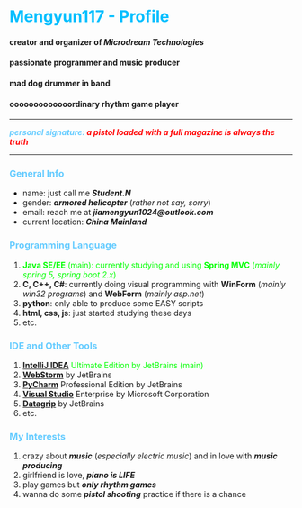 # <font color = 00BFFF>Mengyun117 - Profile</font>

#### creator and organizer of _Microdream Technologies_
#### passionate programmer and music producer
#### mad dog drummer in band
#### ooooooooooooordinary rhythm game player

***

<font color = #66CCFF>**_personal signature:_ **</font><font color = #FF0000>**_a pistol loaded with a full magazine is always the truth_**</font>

***

### <font color = #66CCFF>General Info</font>
- name: just call me **_Student.N_**
- gender: _**armored helicopter**_ (_rather not say, sorry_)
- email: reach me at **_jiamengyun1024@outlook.com_**
- current location: **_China Mainland_**


### <font color = #66CCFF>Programming Language</font>
1. <font color = #00FF00>**Java SE/EE** (main): currently studying and using **Spring MVC** (_mainly spring 5, spring boot 2.x_)</font>
2. **C, C++, C#**: currently doing visual programming with **WinForm** (_mainly win32 programs_) and **WebForm** (_mainly asp.net_)
3. **python**: only able to produce some EASY scripts
4. **html, css, js**: just started studying these days
5. etc.


### <font color = #66CCFF>IDE and Other Tools</font>
1. <font color = #00FF00>[**IntelliJ IDEA**](https://www.jetbrains.com/idea/) Ultimate Edition by JetBrains (main)</font>
2. [**WebStorm**](https://www.jetbrains.com/webstorm/) by JetBrains
3. [**PyCharm**](https://www.jetbrains.com/pycharm/) Professional Edition by JetBrains
4. [**Visual Studio**](https://visualstudio.microsoft.com/) Enterprise by Microsoft Corporation
5. [**Datagrip**](https://www.jetbrains.com/datagrip/) by JetBrains
6. etc.


### <font color = #66CCFF>My Interests</font>
1. crazy about **_music_** (_especially electric music_) and in love with **_music producing_**
2. girlfriend is love, **_piano is LIFE_**
3. play games but **_only rhythm games_**
4. wanna do some **_pistol shooting_** practice if there is a chance


<!---
Mengyun117/Mengyun117 is a ✨ special ✨ repository because its `README.md` (this file) appears on your GitHub profile.
You can click the Preview link to take a look at your changes.
--->
